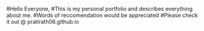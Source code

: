 #Hello Everyone,
#This is my personal portfolio and describes everything about me.
#Words of reccomendation would be appreciated
#Please check it out @ pratirath06.github.io
